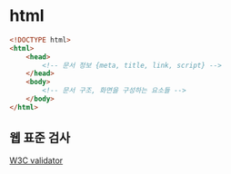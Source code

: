 # html

```html
<!DOCTYPE html>
<html>
    <head>
        <!-- 문서 정보 {meta, title, link, script} -->
    </head>
    <body>
        <!-- 문서 구조, 화면을 구성하는 요소들 -->
    </body>
</html>
```

## 웹 표준 검사

[W3C validator](https://validator.w3.org/)
